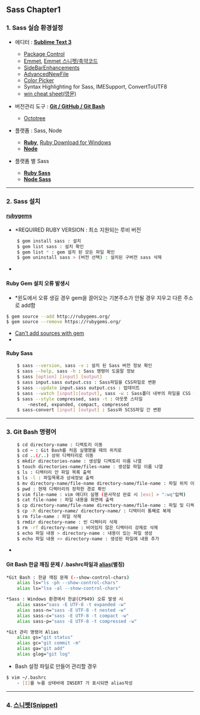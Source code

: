 ## Sass Chapter1

### 1. Sass 실습 환경설정

- 에디터 : **[Sublime Text 3](https://www.sublimetext.com/3)**
	* [Package Control](https://packagecontrol.io/)
	* [Emmet](http://docs.emmet.io), [Emmet 스니펫/축약코드](http://docs.emmet.io/cheat-sheet/)
	* [SideBarEnhancements](https://github.com/titoBouzout/SideBarEnhancements)
	* [AdvancedNewFile](https://github.com/skuroda/Sublime-AdvancedNewFile)
	* [Color Picker](https://github.com/weslly/ColorPicker)
	* Syntax Highlighting for Sass, IMESupport, ConvertToUTF8
	* [win cheat sheet(영문)](https://www.shortcutfoo.com/app/dojos/sublime-text-3-win/cheatsheet)

- 버전관리 도구 : **[Git / GitHub / Git Bash](https://git-scm.com/)**
	* [Octotree](https://chrome.google.com/webstore/detail/octotree/bkhaagjahfmjljalopjnoealnfndnagc)

- 플랫폼 : Sass, Node
	* **[Ruby](https://www.ruby-lang.org/ko/)**, [Ruby Download for Windows](http://rubyinstaller.org/)
	* **[Node](https://githubhttps://nodejs.org/en/)**

- 플랫폼 별 Sass
	* **[Ruby Sass](http://sass-lang.com/)**
	* **[Node Sass](https://github.com/sass/node-sass)**

---

### 2. Sass 설치

#### **[rubygems](https://rubygems.org/gems/sass)**

- *REQUIRED RUBY VERSION : 최소 지원되는 루비 버전
```sh
	$ gem install sass : 설치
	$ gem list sass : 설치 확인
	$ gem list * : gem 설치 된 모든 파일 확인
	$ gem uninstall sass > (버전 선택) : 설치된 구버전 sass 삭제
```

-

#### Ruby Gem 설치 오류 발생시 

- *윈도에서 오류 생길 경우 gem을 끌어오는 기본주소가 안될 경우 지우고 다른 주소로 add함

```sh
$ gem source --add http://rubygems.org/
$ gem source --remove https://rubygems.org/
```
- [Can't add sources with gem](http://stackoverflow.com/questions/36042787/how-do-i-programmatically-add-http-rubygems-org-as-a-gem-source)
-

#### Ruby Sass 
```sh
	$ sass --version, sass -v : 설치 된 Sass 버전 정보 확인
	$ sass --help, sass -h : Sass 명령어 도움말 정보
	$ sass [option] [input] [output]
	$ sass input.sass output.css : Sass파일을 CSS파일로 변환
	$ sass --update input.sass output.css : 업데이트
	$ sass --watch [input]:[output], sass -w : Sass폴더 내부의 파일을 CSS 폴더 내부에 변환/저장하고 관찰함 (중지: Ctrl+C)
	$ sass --style compressed, sass -t : 아웃풋 스타일
		-nested, expanded, compact, compressed
	$ sass-convert [input] [output] : Sass와 SCSS파일 간 변환
```

---

### 3. Git Bash 명령어

```sh
	$ cd directory-name : 디렉토리 이동
	$ cd ~ : Git Bash를 처음 실행했을 때의 위치로
	$ cd ..(/..) 상위 디렉터리로 이동
	$ mkdir directories-name : 생성할 디렉토리 이름 나열
	$ touch directories-name/files-name : 생성할 파일 이름 나열
	$ ls : 디렉터리 안 파일 목록 출력
	$ ls -l : 파일목록과 상세정보 출력
	$ mv directory-name/file-name directory-name/file-name : 파일 위치 이동 또는 이름 변경
	$ pwd : 현재 디렉터리의 정학한 경로 확인
	$ vim file-name : vim 에디터 실행 (문서작성 완료 시 [esc] > ":wq"입력)
	$ cat file-name : 파일 내용을 화면에 출력
	$ cp directory-name/file-name directory-name/file-name : 파일 및 디렉터리 복제 
	$ cp -R directory-name/ directory-name/ : 디텍터리 통째로 복제
	$ rm file-name : 파일 삭제
	$ rmdir directory-name : 빈 디렉터리 삭제
	$ rm -rf directory-name : 비어있지 않은 디렉터리 강제로 삭제
	$ echo 파일 내용 > directory-name : 내용이 있는 파일 생성
	$ echo 파일 내용 >> directory-name : 생성된 파일에 내용 추가	
```

-

#### Git Bash 한글 깨짐 문제 / .bashrc파일과 **[alias](https://git-scm.com/book/ko/v2/Git%EC%9D%98-%EA%B8%B0%EC%B4%88-Git-Alias)**(별칭)

```sh
*Git Bash : 한글 깨짐 문제 (--show-control-chars)
	alias ls="ls -ph --show-control-chars"
	alias ls="lsa -al --show-control-chars"

*Sass : Windows 환경에서 한글(CP949) 오류 발생 시
	alias sass="sass -E UTF-8 -t expanded -w"
	alias sass-n="sass -E UTF-8 -t nested -w"
	alias sass-c="sass -E UTF-8 -t compact -w"
	alias sass-p="sass -E UTF-8 -t compressed -w"

*Git 관리 명령어 Alias
	alias gs="git status"
	alias gc="git commit -m"
	alias ga="git add"
	alias glog="git log"
```

- Bash 설정 파일로 만들어 관리할 경우 

```sh
$ vim ~/.bashrc
	- [I]를 누름 상태바에 INSERT 가 표시되면 alias작성
``` 

---

### 4. **[스니펫(Snippet)](http://sublimetext.info/docs/en/extensibility/snippets.html)**